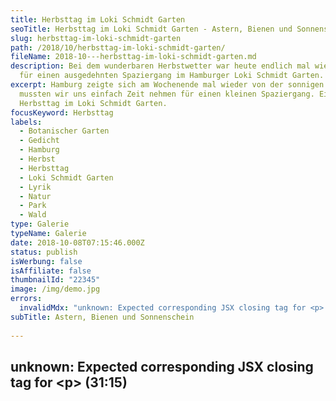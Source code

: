 ```yaml
---
title: Herbsttag im Loki Schmidt Garten
seoTitle: Herbsttag im Loki Schmidt Garten - Astern, Bienen und Sonnenschein
slug: herbsttag-im-loki-schmidt-garten
path: /2018/10/herbsttag-im-loki-schmidt-garten/
fileName: 2018-10---herbsttag-im-loki-schmidt-garten.md
description: Bei dem wunderbaren Herbstwetter war heute endlich mal wieder Zeit
  für einen ausgedehnten Spaziergang im Hamburger Loki Schmidt Garten.
excerpt: Hamburg zeigte sich am Wochenende mal wieder von der sonnigen Seite. Da
  mussten wir uns einfach Zeit nehmen für einen kleinen Spaziergang. Ein
  Herbsttag im Loki Schmidt Garten.
focusKeyword: Herbsttag
labels:
  - Botanischer Garten
  - Gedicht
  - Hamburg
  - Herbst
  - Herbsttag
  - Loki Schmidt Garten
  - Lyrik
  - Natur
  - Park
  - Wald
type: Galerie
typeName: Galerie
date: 2018-10-08T07:15:46.000Z
status: publish
isWerbung: false
isAffiliate: false
thumbnailId: "22345"
image: /img/demo.jpg
errors:
  invalidMdx: "unknown: Expected corresponding JSX closing tag for <p> (31:15)"
subTitle: Astern, Bienen und Sonnenschein
  
---
```


## unknown: Expected corresponding JSX closing tag for &lt;p> (31:15)

<!--
_Bildergalerie_

**Hamburg zeigte sich am Wochenende mal wieder von der sonnigen Seite. Da
mussten wir uns einfach Zeit nehmen für einen kleinen Spaziergang.**

Also rein in die S-Bahn und die drei Stationen bis zum _Loki Schmidt Garten_ mit
dem Einstellen der Kamera und Vorfreude verbringen.

Dort angekommen, waren wir ziemlich überrascht. Soviel, wie wir zuerst vermutet
hatten, war gar nicht los. Wir hatten also schön Zeit, zu zweit ein Bisschen zu
schlendern. Der Garten ist im Herbst wirklich immer wieder ein Genuss. Einfach
wunderbar, was um diese Jahreszeit noch alles blüht.

<blockquote>
## Ein sonniger Herbsttag
Die Waschmaschine in der Wohnung macht jede Menge Lärm.
Draußen auf der Straße schreien sich die Leute an.

In der Küche riecht es nach Pflaumenkuchen. Die Sonne scheint durchs Fenster.

Die Katze freut das. Sie rollt sich unterm Vorhang.

Sonnige Herbsttage sind etwas Besonderes. Wollen genutzt werden.

Jacke und Schuhe übergestülpt. Die Mütze ins Gesicht gezogen.

Raus aus der Stadt. Blau strahlt der Himmel.

Ein Vogel raschelt im Unterholz. Bienen summen.

Der ausgetretene alte Waldweg. Schon so viele wanderten ihn entlang.

Goldtöne und Glanz. Flammendes Rot gegen kühles Grau.

Der Winter scheint noch so weit. Unbemerkt kriecht er durch das Moos.

Die Borke hinauf. Wandert in das Blattwerk.

Fällt mit ihm vereint sanft wieder zu Boden. Und nährt die kommenden
Generationen.</blockquote>

[glry name="herbstloki18"]

## Wegweiser Loki Schmidt Garten

1.  [Indian Summer im Loki Schmidt Garten](/2015/09/indian-summer-im-loki-schmidt-garten/)
1.  [Spätsommer im Loki Schmidt Garten](/2016/08/spaetsommer-loki-schmidt-garten/)
1.  [Frühlingsboten im Loki Schmidt Garten](/2017/03/fruehlingsboten-im-hamburger-loki-schmidt-garten/)
1.  [Erster Mai - Gegensätze](/2018/05/erster-mai-gegensaetze/)
1.  Herbsttag im Loki Schmidt Garten

-->

  